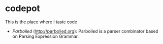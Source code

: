 # codepot
This is the place where I taste code

* _Parboiled_ (http://parboiled.org): Parboiled is a parser combinator based on Parsing Expression Grammar.
